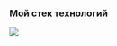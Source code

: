 

### Мой стек технологий

<img src="https://img.shields.io/badge/python-black?style=for-the-badge&logo=python  ">


